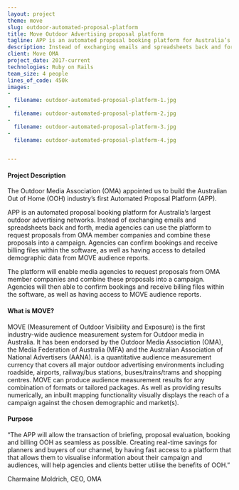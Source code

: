 ```yaml
---
layout: project
theme: move
slug: outdoor-automated-proposal-platform
title: Move Outdoor Advertising proposal platform
tagline: APP is an automated proposal booking platform for Australia’s largest outdoor advertising networks. 
description: Instead of exchanging emails and spreadsheets back and forth, media agencies can use the platform to request proposals
client: Move OMA
project_date: 2017-current
technologies: Ruby on Rails
team_size: 4 people
lines_of_code: 450k
images:
-
  filename: outdoor-automated-proposal-platform-1.jpg
-
  filename: outdoor-automated-proposal-platform-2.jpg
-
  filename: outdoor-automated-proposal-platform-3.jpg
-
  filename: outdoor-automated-proposal-platform-4.jpg


---
```


#### Project Description

The Outdoor Media Association (OMA) appointed us to build the Australian Out of Home (OOH) industry’s first Automated Proposal Platform (APP).

APP is an automated proposal booking platform for Australia’s largest outdoor advertising networks. Instead of exchanging emails and spreadsheets back and forth, media agencies can use the platform to request proposals from OMA member companies and combine these proposals into a campaign. Agencies can confirm bookings and receive billing files within the software, as well as having access to detailed demographic data from MOVE audience reports.

The platform will enable media agencies to request proposals from OMA member companies and combine these proposals into a campaign. Agencies will then able to confirm bookings and receive billing files within the software, as well as having access to MOVE audience reports.


#### What is MOVE?

MOVE (Measurement of Outdoor Visibility and Exposure) is the first industry-wide audience measurement system for Outdoor media in Australia. It has been endorsed by the Outdoor Media Association (OMA), the Media Federation of Australia (MFA) and the Australian Association of National Advertisers (AANA).  is a quantitative audience measurement currency that covers all major outdoor advertising environments including roadside, airports, railway/bus stations, buses/trains/trams and shopping centres. MOVE can produce audience measurement results for any combination of formats or tailored packages. As well as providing results numerically, an inbuilt mapping functionality visually displays the reach of a campaign against the chosen demographic and market(s).


#### Purpose

“The APP will allow the transaction of briefing, proposal evaluation, booking and billing OOH as seamless as possible. Creating real-time savings for planners and buyers of our channel, by having fast access to a platform that that allows them to visualise information about their campaign and audiences, will help agencies and clients better utilise the benefits of OOH.”

Charmaine Moldrich, CEO, OMA
